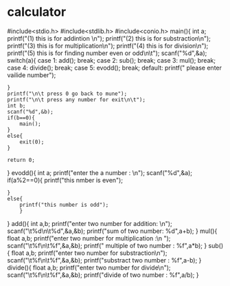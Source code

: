 # calculator
#include<stdio.h>
#include<stdlib.h>
#include<conio.h>
main(){
	int a;
    printf("(1) this is for addintion \n");
    printf("(2) this is for substraction\n");
    printf("(3) this is for multiplication\n");
    printf("(4) this is for division\n");
    printf("(5) this is for finding number even or odd\n\t");
    scanf("%d",&a);
    switch(a){
    	case 1:
    		add();
    		break;
    		case 2:
    			sub();
    			break;
    			case 3:
    				mul();
    				break;
    				case 4:
    					divide();
    					break;
    					case 5:
    						evodd();
    						break;
    						default:
    							printf(" please enter vailide number");
    				
	}
	printf("\n\t press 0 go back to mune");
	printf("\n\t press any number for exit\n\t");
	int b;
	scanf("%d",&b);
	if(b==0){
		main();
	}
	else{
		exit(0);
	}
	
	return 0;
}
evodd(){
	int a;
	printf("enter the a number : \n");
	scanf("%d",&a);
	if(a%2==0){
		printf("this nmber is even");
		
	}
	else{
		printf("this number is odd");
		}
}
add(){
    int a,b;
    printf("enter two number for addition: \n");
    scanf("\t%d\n\t%d",&a,&b);
    printf("sum of two number: %d",a+b);
}
mul(){
    float a,b;
    printf("enter two number for multiplication :\n ");
    scanf("\t%f\n\t%f",&a,&b);
    printf(" multiple of two number : %f",a*b);
}
sub(){
    float a,b;
    printf("enter two number for substraction\n");
    scanf("\t%f\n\t%f",&a,&b);
    printf("substract two number : %f",a-b);
}
divide(){
    float a,b;
    printf("enter two number for divide\n");
    scanf("\t%f\n\t%f",&a,&b);
    printf("divide of two number : %f",a/b);
}
